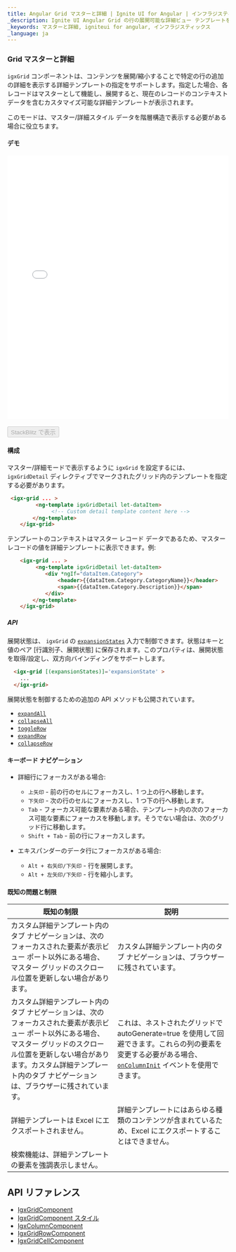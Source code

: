 ```yaml
---
title: Angular Grid マスターと詳細 | Ignite UI for Angular | インフラジスティックス
_description: Ignite UI Angular Grid の行の展開可能な詳細ビュー テンプレートを定義する方法について説明します。
_keywords: マスターと詳細, igniteui for angular, インフラジスティックス
_language: ja
---
```


### Grid マスターと詳細

`igxGrid` コンポーネントは、コンテンツを展開/縮小することで特定の行の追加の詳細を表示する詳細テンプレートの指定をサポートします。指定した場合、各レコードはマスターとして機能し、展開すると、現在のレコードのコンテキスト データを含むカスタマイズ可能な詳細テンプレートが表示されます。

このモードは、マスター/詳細スタイル データを階層構造で表示する必要がある場合に役立ちます。

#### デモ

<div class="sample-container loading" style="height:600px">
    <iframe id="grid-master-detail-iframe" src='{environment:lobDemosBaseUrl}/grid/grid-master-detail' width="100%" height="100%" seamless frameBorder="0" onload="onSampleIframeContentLoaded(this);"></iframe>
</div>
<br/>
<div>
<button data-localize="stackblitz" disabled class="stackblitz-btn" data-iframe-id="grid-master-detail-iframe" data-demos-base-url="{environment:lobDemosBaseUrl}">StackBlitz で表示</button>
</div>


#### 構成

マスター/詳細モードで表示するように `igxGrid` を設定するには、`igxGridDetail` ディレクティブでマークされたグリッド内のテンプレートを指定する必要があります。

```html
 <igx-grid ... >
         <ng-template igxGridDetail let-dataItem>
              <!-- Custom detail template content here -->
        </ng-template>
    </igx-grid>
```

テンプレートのコンテキストはマスター レコード データであるため、マスター レコードの値を詳細テンプレートに表示できます。例:

```html
    <igx-grid ... >
         <ng-template igxGridDetail let-dataItem>
            <div *ngIf="dataItem.Category">
                <header>{{dataItem.Category.CategoryName}}</header>
                <span>{{dataItem.Category.Description}}</span>
            </div>
        </ng-template>
    </igx-grid>
```


##### API

展開状態は、 `igxGrid` の [`expansionStates`]({environment:angularApiUrl}/classes/igxgridcomponent.html#expansionStates) 入力で制御できます。状態はキーと値のペア [行識別子、展開状態] に保存されます。このプロパティは、展開状態を取得/設定し、双方向バインディングをサポートします。

```html
  <igx-grid [(expansionStates)]='expansionState' >
    ...
  </igx-grid>
```

展開状態を制御するための追加の API メソッドも公開されています。
- [`expandAll`]({environment:angularApiUrl}/classes/igxgridcomponent.html#expandAll)
- [`collapseAll`]({environment:angularApiUrl}/classes/igxgridcomponent.html#collapseAll)
- [`toggleRow`]({environment:angularApiUrl}/classes/igxgridcomponent.html#toggleRow)
- [`expandRow`]({environment:angularApiUrl}/classes/igxgridcomponent.html#expandRow)
- [`collapseRow`]({environment:angularApiUrl}/classes/igxgridcomponent.html#collapseRow)

#### キーボード ナビゲーション

- 詳細行にフォーカスがある場合:

    - `上矢印` - 前の行のセルにフォーカスし、1 つ上の行へ移動します。
    - `下矢印` - 次の行のセルにフォーカスし、1 つ下の行へ移動します。
    - `Tab` - フォーカス可能な要素がある場合、テンプレート内の次のフォーカス可能な要素にフォーカスを移動します。そうでない場合は、次のグリッド行に移動します。
    - `Shift + Tab` - 前の行にフォーカスします。

- エキスパンダーのデータ行にフォーカスがある場合:
    - `Alt + 右矢印/下矢印` - 行を展開します。
    - `Alt + 左矢印/下矢印` - 行を縮小します。

#### 既知の問題と制限


|既知の制限| 説明|
| --- | --- |
| カスタム詳細テンプレート内のタブ ナビゲーションは、次のフォーカスされた要素が表示ビュー ポート以外にある場合、マスター グリッドのスクロール位置を更新しない場合があります。| カスタム詳細テンプレート内のタブ ナビゲーションは、ブラウザーに残されています。 |
| カスタム詳細テンプレート内のタブ ナビゲーションは、次のフォーカスされた要素が表示ビュー ポート以外にある場合、マスター グリッドのスクロール位置を更新しない場合があります。カスタム詳細テンプレート内のタブ ナビゲーションは、ブラウザーに残されています。| これは、ネストされたグリッドで autoGenerate=true を使用して回避できます。これらの列の要素を変更する必要がある場合、[`onColumnInit`]({environment:angularApiUrl}/classes/igxgridcomponent.html#oncolumninit) イベントを使用できます。 |
| 詳細テンプレートは Excel にエクスポートされません。| 詳細テンプレートにはあらゆる種類のコンテンツが含まれているため、Excel にエクスポートすることはできません。|
| 検索機能は、詳細テンプレートの要素を強調表示しません。 | |



<div class="divider--half"></div>

## API リファレンス
* [IgxGridComponent]({environment:angularApiUrl}/classes/igxgridcomponent.html)
* [IgxGridComponent スタイル]({environment:sassApiUrl}/#function-igx-grid-theme)
* [IgxColumnComponent]({environment:angularApiUrl}/classes/igxcolumncomponent.html)
* [IgxGridRowComponent]({environment:angularApiUrl}/classes/igxgridrowcomponent.html)
* [IgxGridCellComponent]({environment:angularApiUrl}/classes/igxgridcellcomponent.html)